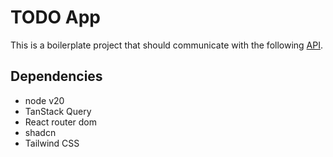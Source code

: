 # TODO App

This is a boilerplate project that should communicate with the following [API](https://github.com/rcpassos/TodoApiNetCore).

## Dependencies

- node v20
- TanStack Query
- React router dom
- shadcn
- Tailwind CSS

